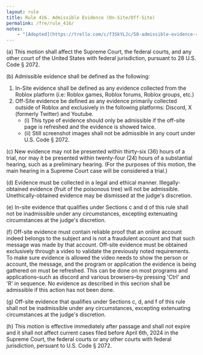 ```yaml
---
layout: rule
title: Rule 416. Admissible Evidence (On-Site/Off-Site)
permalink: /fre/rule_416/
notes:
    - "[Adopted](https://trello.com/c/f3SkYLJc/50-admissible-evidence-rule) prior to June 1st, 2025.
---
```


(a) This motion shall affect the Supreme Court, the federal courts, and any other court of the United States with federal jurisdiction, pursuant to 28 U.S. Code § 2072.


(b) Admissible evidence shall be defined as the following:
1. In-Site evidence shall be defined as any evidence collected from the Roblox platform (i.e: Roblox games, Roblox forums, Roblox groups, etc.)
2. Off-Site evidence be defined as any evidence primarily collected outside of Roblox and exclusively in the following platforms: Discord, X (formerly Twitter) and Youtube.
    - (i) This type of evidence should only be admissible if the off-site page is refreshed and the evidence is showed twice.
    - (ii) Still screenshot images shall not be admissible in any court under U.S. Code § 2072.


(c) New evidence may not be presented within thirty-six (36) hours of a trial, nor may it be presented within twenty-four (24) hours of a substantial hearing, such as a preliminary hearing. (For the purposes of this motion, the main hearing in a Supreme Court case will be considered a trial.)

(d) Evidence must be collected in a legal and ethical manner. Illegally-obtained evidence (fruit of the poisonous tree) will not be admissible. Unethically-obtained evidence may be dismissed at the judge's discretion.

(e) In-site evidence that qualifies under Sections c and d of this rule shall not be inadmissible under any circumstances, excepting extenuating circumstances at the judge's discretion.

(f) Off-site evidence must contain reliable proof that an online account indeed belongs to the subject and is not a fraudulent account and that such message was made by that account. Off-site evidence must be obtained exclusively through a video to validate the previously noted requirements. To make sure evidence is allowed the video needs to show the person or account, the message, and the program or application the evidence is being gathered on must be refreshed. This can be done on most programs and applications–such as discord and various browsers–by pressing 'Ctrl' and 'R' in sequence. No evidence as described in this secrion shall be admissible if this action has not been done.

(g) Off-site evidence that qualifies under Sections c, d, and f of this rule shall not be inadmissible under any circumstances, excepting extenuating circumstances at the judge's discretion.

(h) This motion is effective immediately after passage and shall not expire and it shall not affect current cases filed before April 6th, 2024 in the Supreme Court, the federal courts or any other courts with federal jurisdiction, persuant to U.S. Code § 2072.
